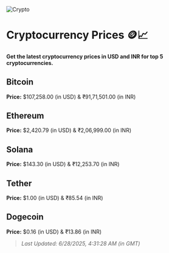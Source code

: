 
![Crypto](https://www.techguide.com.au/wp-content/uploads/2020/11/crypto3.jpeg)

# Cryptocurrency Prices 🪙📈

#### Get the latest cryptocurrency prices in USD and INR for top 5 cryptocurrencies.

## Bitcoin

**Price:** $107,258.00 (in USD) & ₹91,71,501.00 (in INR)

## Ethereum

**Price:** $2,420.79 (in USD) & ₹2,06,999.00 (in INR)

## Solana

**Price:** $143.30 (in USD) & ₹12,253.70 (in INR)

## Tether

**Price:** $1.00 (in USD) & ₹85.54 (in INR)

## Dogecoin

**Price:** $0.16 (in USD) & ₹13.86 (in INR)

> _Last Updated: 6/28/2025, 4:31:28 AM (in GMT)_
